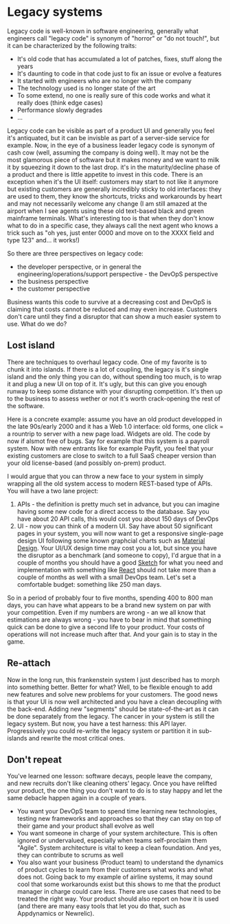 # Legacy systems

Legacy code is well-known in software engineering, generally what engineers call "legacy code" is synonym of "horror" or "do not touch!", but it can be characterized by the following traits:

- It's old code that has accumulated a lot of patches, fixes, stuff along the years
- It's daunting to code in that code just to fix an issue or evolve a features
- It started with engineers who are no longer with the company 
- The technology used is no longer state of the art
- To some extend, no one is really sure of this code works and what it really does (think edge cases)
- Performance slowly degrades
- ...

Legacy code can be visible as part of a product UI and generally you feel it's antiquated, but it can be invisble as part of a server-side service for example.
Now, in the eye of a business leader legacy code is synonym of cash cow (well, assuming the company is doing well). It may not be the most glamorous piece of software but it makes money and we want to milk it by squeezing it down to the last drop. it's in the maturity/decline phase of a product and there is little appetite to invest in this code. There is an exception when it's the UI itself: customers may start to not like it anymore but existing customers are generally incredibly sticky to old interfaces: they are used to them, they know the shortcuts, tricks and workarounds by heart and may not necessarily welcome any change (I am still amazed at the airport when I see agents using these old text-based black and green mainframe terminals. What's interesting too is that when they don't know what to do in a specific case, they always call the next agent who knows a trick such as "oh yes, just enter 0000 and move on to the XXXX field and type 123" and... it works!)

So there are three perspectives on legacy code: 
- the developer perspective, or in general the engineering/operations/support perspective - the DevOpS perspective
- the business perspective
- the customer perspective

Business wants this code to survive at a decreasing cost and DevOpS is claiming that costs cannot be reduced and may even increase.
Customers don't care until they find a disruptor that can show a much easier system to use. 
What do we do?

## Lost island

There are techniques to overhaul legacy code. One of my favorite is to chunk it into islands. If there is a lot of coupling, the legacy is it's single island and the only thing you can do, without spending too much, is to wrap it and plug a new UI on top of it. It's ugly, but this can give you enough runway to keep some distance with your disrupting competition. It's then up to the business to assess wether or not it's worth crack-opening the rest of the software. 

Here is a concrete example: assume you have an old product developped in the late 90s/early 2000 and it has a Web 1.0 interface: old forms, one click = a rountrip to server with a new page load. Widgets are old. The code by now if alsmot free of bugs. Say for example that this system is a payroll system. Now with new entrants like for example Payfit, you feel that your existing customers are close to switch to a full SaaS cheaper version than your old license-based (and possibly on-prem) product. 

I would argue that you can throw a new face to your system in simply wrapping all the old system access to modern REST-based type of APIs. You will have a two lane project:

1. APIs - the definition is pretty much set in advance, but you can imagine having some new code for a direct access to the database. Say you have about 20 API calls, this would cost you about 150 days of DevOps 
2. UI - now you can think of a modern UI. Say have about 50 significant pages in your system, you will now want to get a responsive single-page design UI following some known graphcial charts such as [Material Design](https://material.io). Your UI/UX design time may cost you a lot, but since you have the disruptor as a benchmark (and someone to copy), I'd argue that in a couple of months you should have a good [Sketch](https://www.sketchapp.com) for what you need and implementation with something like [React](https://reactjs.org) should not take more than a couple of months as well with a small DevOps team. Let's set a comfortable budget: something like 250 man days.

So in a period of probably four to five months, spending 400 to 800 man days, you can have what appears to be a brand new system on par with your competition. Even if my numbers are wrong - an we all know that estimations are always wrong - you have to bear in mind that something quick can be done to give a second life to your product. Your costs of operations will not increase much after that. And your gain is to stay in the game.

## Re-attach

Now in the long run, this frankenstein system I just described has to morph into something better. Better for what? Well, to be flexible enough to add new features and solve new problems for your customers. 
The good news is that your UI is now well architected and you have a clean decoupling with the back-end. Adding new "segments" should be state-of-the-art as it can be done separately from the legacy. 
The cancer in your system is still the legacy system. But now, you have a test harness: this API layer. Progressively you could re-write the legacy system or partition it in sub-islands and rewrite the most critical ones.

## Don't repeat

You've learned one lesson: software decays, people leave the company, and new recruits don't like cleaning others' legacy.
Once you have relifted your product, the one thing you don't want to do is to stay happy and let the same debacle happen again in a couple of years. 

- You want your DevOpS team to spend time learning new technologies, testing new frameworks and approaches so that they can stay on top of their game and your product shall evolve as well
- You want someone in charge of your system architecture. This is often ignored or undervalued, especially when teams self-proclaim them "Agile". System architecture is vital to keep a clean foundation. And yes, they can contribute to scrums as well
- You also want your business (Product team) to understand the dynamics of product cycles to learn from their customers what works and what does not. Going back to my example of airline systems, it may sound cool that some workarounds exist but this shows to me that the product manager in charge could care less.
There are use cases that need to be treated the right way. Your product should also report on how it is used (and there are many easy tools that let you do that, such as Appdynamics or Newrelic).